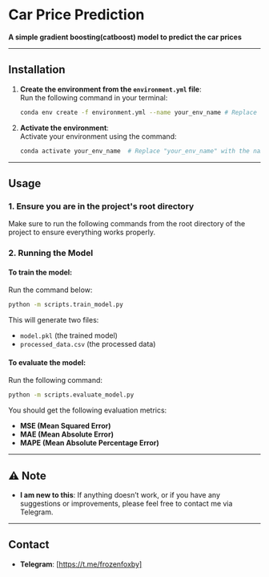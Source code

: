 
# Car Price Prediction

**A simple gradient boosting(catboost) model to predict the car prices**

---

##  Installation

1. **Create the environment from the `environment.yml` file**:  
   Run the following command in your terminal:
   ```bash
   conda env create -f environment.yml --name your_env_name # Replace "your_env_name" with a new name
   ```

2. **Activate the environment**:  
   Activate your environment using the command:
   ```bash
   conda activate your_env_name  # Replace "your_env_name" with the name you created in the previous step
   ```

---

##  Usage

### 1. Ensure you are in the project's root directory

Make sure to run the following commands from the root directory of the project to ensure everything works properly.

### 2. Running the Model

#### To **train the model**:
Run the command below:
```bash
python -m scripts.train_model.py
```
This will generate two files: 
- `model.pkl` (the trained model)
- `processed_data.csv` (the processed data)

#### To **evaluate the model**:
Run the following command:
```bash
python -m scripts.evaluate_model.py
```
You should get the following evaluation metrics:
- **MSE (Mean Squared Error)**
- **MAE (Mean Absolute Error)**
- **MAPE (Mean Absolute Percentage Error)**

---

## ⚠️ Note

- **I am new to this**: If anything doesn’t work, or if you have any suggestions or improvements, please feel free to contact me via Telegram.

---

##  Contact

- **Telegram**: [https://t.me/frozenfoxby]